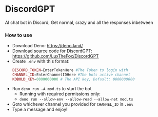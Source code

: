 # DiscordGPT
 AI chat bot in Discord, Get normal, crazy and all the responses inbetween

### How to use
 - Download Deno: https://deno.land/
 - Download source code for DiscordGPT: https://github.com/LuxTheFox/DiscordGPT
 - Create `.env` with this format:
	```php
	DISCORD_TOKEN=EnterTokenHere #The Token to login with
	CHANNEL_ID=EnterChannelIDHere #The bots active channel
	KOBOLD_KEY=0000000000 # The API key, Default: 0000000000
	```
 - Run `deno run -A mod.ts` to start the bot
	 - Running with required permissions only:
	 - `deno run --allow-env --allow-read --allow-net mod.ts`
- Goto whichever channel you provided for `CHANNEL_ID` in `.env`
- Type a message and enjoy!
